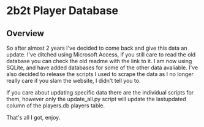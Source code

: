 # 2b2t Player Database
## Overview
So after almost 2 years I've decided to come back and give this data an update.
I've ditched using Microsoft Access, if you still care to read the old database you can check the 
old readme with the link to it. I am now using SQLite, and have added databases for some
of the other data avaliable. I've also decided to release the scripts I used to scrape the data
as I no longer really care if you slam the website, I didn't tell you to. 

If you care about updating specific data there are the individual scripts for them,
however only the update_all.py script will update the lastupdated column of the
players.db players table.

That's all I got, enjoy. 